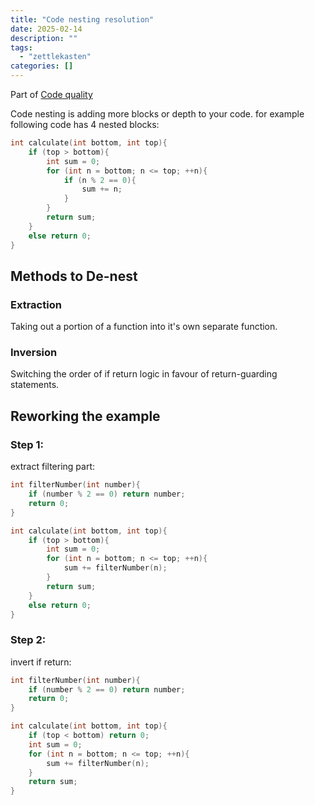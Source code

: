 ```yaml
---
title: "Code nesting resolution"
date: 2025-02-14
description: ""
tags: 
  - "zettlekasten"
categories: []
---
```


Part of [Code quality](Code%20quality)

Code nesting is adding more blocks or depth to your code. for example following code has 4 nested blocks:

```c
int calculate(int bottom, int top){
	if (top > bottom){
		int sum = 0;
		for (int n = bottom; n <= top; ++n){
			if (n % 2 == 0){
				sum += n;
			}
		}
		return sum;
	}
	else return 0;
}
```

## Methods to De-nest

### Extraction

Taking out a portion of a function into it's own separate function.

### Inversion

Switching the order of if return logic in favour of return-guarding statements.

## Reworking the example

### Step 1:

extract filtering part:

```c
int filterNumber(int number){
	if (number % 2 == 0) return number;
	return 0;
}

int calculate(int bottom, int top){
	if (top > bottom){
		int sum = 0;
		for (int n = bottom; n <= top; ++n){
			sum += filterNumber(n);
		}
		return sum;
	}
	else return 0;
}
```

### Step 2:

invert if return:

```c
int filterNumber(int number){
	if (number % 2 == 0) return number;
	return 0;
}

int calculate(int bottom, int top){
	if (top < bottom) return 0;
	int sum = 0;
	for (int n = bottom; n <= top; ++n){
		sum += filterNumber(n);
	}
	return sum;
}
```
